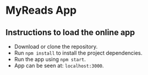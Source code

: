 # MyReads App

## Instructions to load the online app
* Download or clone the repository.
* Run `npm install` to install the project dependencies.
* Run the app using `npm start`.
* App can be seen at: `localhost:3000`. 